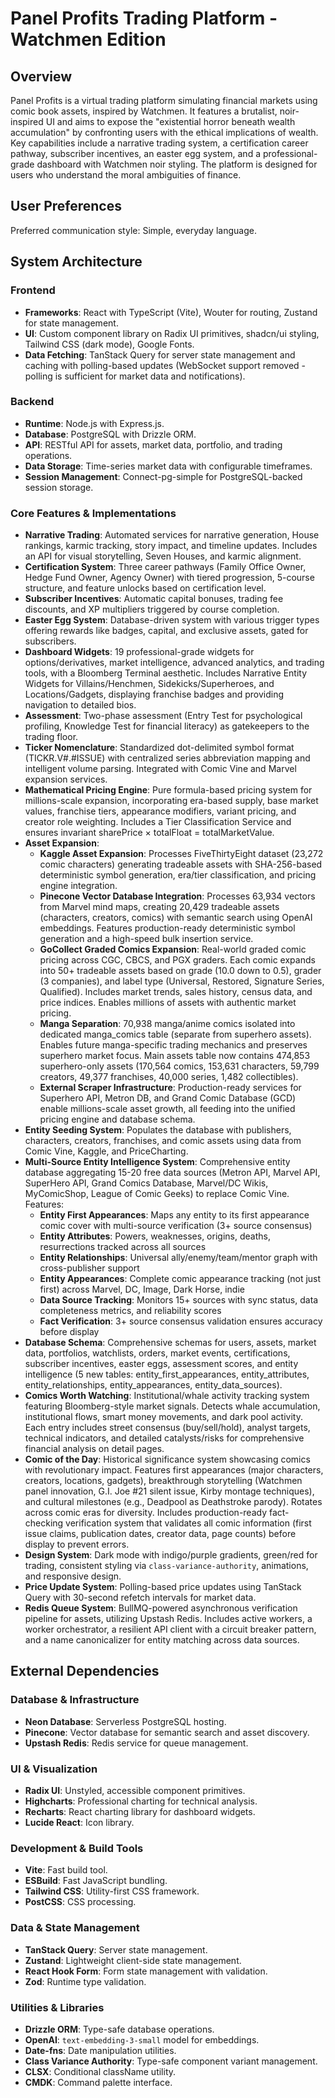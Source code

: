 # Panel Profits Trading Platform - Watchmen Edition

## Overview
Panel Profits is a virtual trading platform simulating financial markets using comic book assets, inspired by Watchmen. It features a brutalist, noir-inspired UI and aims to expose the "existential horror beneath wealth accumulation" by confronting users with the ethical implications of wealth. Key capabilities include a narrative trading system, a certification career pathway, subscriber incentives, an easter egg system, and a professional-grade dashboard with Watchmen noir styling. The platform is designed for users who understand the moral ambiguities of finance.

## User Preferences
Preferred communication style: Simple, everyday language.

## System Architecture

### Frontend
- **Frameworks**: React with TypeScript (Vite), Wouter for routing, Zustand for state management.
- **UI**: Custom component library on Radix UI primitives, shadcn/ui styling, Tailwind CSS (dark mode), Google Fonts.
- **Data Fetching**: TanStack Query for server state management and caching with polling-based updates (WebSocket support removed - polling is sufficient for market data and notifications).

### Backend
- **Runtime**: Node.js with Express.js.
- **Database**: PostgreSQL with Drizzle ORM.
- **API**: RESTful API for assets, market data, portfolio, and trading operations.
- **Data Storage**: Time-series market data with configurable timeframes.
- **Session Management**: Connect-pg-simple for PostgreSQL-backed session storage.

### Core Features & Implementations
- **Narrative Trading**: Automated services for narrative generation, House rankings, karmic tracking, story impact, and timeline updates. Includes an API for visual storytelling, Seven Houses, and karmic alignment.
- **Certification System**: Three career pathways (Family Office Owner, Hedge Fund Owner, Agency Owner) with tiered progression, 5-course structure, and feature unlocks based on certification level.
- **Subscriber Incentives**: Automatic capital bonuses, trading fee discounts, and XP multipliers triggered by course completion.
- **Easter Egg System**: Database-driven system with various trigger types offering rewards like badges, capital, and exclusive assets, gated for subscribers.
- **Dashboard Widgets**: 19 professional-grade widgets for options/derivatives, market intelligence, advanced analytics, and trading tools, with a Bloomberg Terminal aesthetic. Includes Narrative Entity Widgets for Villains/Henchmen, Sidekicks/Superheroes, and Locations/Gadgets, displaying franchise badges and providing navigation to detailed bios.
- **Assessment**: Two-phase assessment (Entry Test for psychological profiling, Knowledge Test for financial literacy) as gatekeepers to the trading floor.
- **Ticker Nomenclature**: Standardized dot-delimited symbol format (TICKR.V#.#ISSUE) with centralized series abbreviation mapping and intelligent volume parsing. Integrated with Comic Vine and Marvel expansion services.
- **Mathematical Pricing Engine**: Pure formula-based pricing system for millions-scale expansion, incorporating era-based supply, base market values, franchise tiers, appearance modifiers, variant pricing, and creator role weighting. Includes a Tier Classification Service and ensures invariant sharePrice × totalFloat = totalMarketValue.
- **Asset Expansion**:
    - **Kaggle Asset Expansion**: Processes FiveThirtyEight dataset (23,272 comic characters) generating tradeable assets with SHA-256-based deterministic symbol generation, era/tier classification, and pricing engine integration.
    - **Pinecone Vector Database Integration**: Processes 63,934 vectors from Marvel mind maps, creating 20,429 tradeable assets (characters, creators, comics) with semantic search using OpenAI embeddings. Features production-ready deterministic symbol generation and a high-speed bulk insertion service.
    - **GoCollect Graded Comics Expansion**: Real-world graded comic pricing across CGC, CBCS, and PGX graders. Each comic expands into 50+ tradeable assets based on grade (10.0 down to 0.5), grader (3 companies), and label type (Universal, Restored, Signature Series, Qualified). Includes market trends, sales history, census data, and price indices. Enables millions of assets with authentic market pricing.
    - **Manga Separation**: 70,938 manga/anime comics isolated into dedicated manga_comics table (separate from superhero assets). Enables future manga-specific trading mechanics and preserves superhero market focus. Main assets table now contains 474,853 superhero-only assets (170,564 comics, 153,631 characters, 59,799 creators, 49,377 franchises, 40,000 series, 1,482 collectibles).
    - **External Scraper Infrastructure**: Production-ready services for Superhero API, Metron DB, and Grand Comic Database (GCD) enable millions-scale asset growth, all feeding into the unified pricing engine and database schema.
- **Entity Seeding System**: Populates the database with publishers, characters, creators, franchises, and comic assets using data from Comic Vine, Kaggle, and PriceCharting.
- **Multi-Source Entity Intelligence System**: Comprehensive entity database aggregating 15-20 free data sources (Metron API, Marvel API, SuperHero API, Grand Comics Database, Marvel/DC Wikis, MyComicShop, League of Comic Geeks) to replace Comic Vine. Features:
    - **Entity First Appearances**: Maps any entity to its first appearance comic cover with multi-source verification (3+ source consensus)
    - **Entity Attributes**: Powers, weaknesses, origins, deaths, resurrections tracked across all sources
    - **Entity Relationships**: Universal ally/enemy/team/mentor graph with cross-publisher support
    - **Entity Appearances**: Complete comic appearance tracking (not just first) across Marvel, DC, Image, Dark Horse, indie
    - **Data Source Tracking**: Monitors 15+ sources with sync status, data completeness metrics, and reliability scores
    - **Fact Verification**: 3+ source consensus validation ensures accuracy before display
- **Database Schema**: Comprehensive schemas for users, assets, market data, portfolios, watchlists, orders, market events, certifications, subscriber incentives, easter eggs, assessment scores, and entity intelligence (5 new tables: entity_first_appearances, entity_attributes, entity_relationships, entity_appearances, entity_data_sources).
- **Comics Worth Watching**: Institutional/whale activity tracking system featuring Bloomberg-style market signals. Detects whale accumulation, institutional flows, smart money movements, and dark pool activity. Each entry includes street consensus (buy/sell/hold), analyst targets, technical indicators, and detailed catalysts/risks for comprehensive financial analysis on detail pages.
- **Comic of the Day**: Historical significance system showcasing comics with revolutionary impact. Features first appearances (major characters, creators, locations, gadgets), breakthrough storytelling (Watchmen panel innovation, G.I. Joe #21 silent issue, Kirby montage techniques), and cultural milestones (e.g., Deadpool as Deathstroke parody). Rotates across comic eras for diversity. Includes production-ready fact-checking verification system that validates all comic information (first issue claims, publication dates, creator data, page counts) before display to prevent errors.
- **Design System**: Dark mode with indigo/purple gradients, green/red for trading, consistent styling via `class-variance-authority`, animations, and responsive design.
- **Price Update System**: Polling-based price updates using TanStack Query with 30-second refetch intervals for market data.
- **Redis Queue System**: BullMQ-powered asynchronous verification pipeline for assets, utilizing Upstash Redis. Includes active workers, a worker orchestrator, a resilient API client with a circuit breaker pattern, and a name canonicalizer for entity matching across data sources.

## External Dependencies

### Database & Infrastructure
- **Neon Database**: Serverless PostgreSQL hosting.
- **Pinecone**: Vector database for semantic search and asset discovery.
- **Upstash Redis**: Redis service for queue management.

### UI & Visualization
- **Radix UI**: Unstyled, accessible component primitives.
- **Highcharts**: Professional charting for technical analysis.
- **Recharts**: React charting library for dashboard widgets.
- **Lucide React**: Icon library.

### Development & Build Tools
- **Vite**: Fast build tool.
- **ESBuild**: Fast JavaScript bundling.
- **Tailwind CSS**: Utility-first CSS framework.
- **PostCSS**: CSS processing.

### Data & State Management
- **TanStack Query**: Server state management.
- **Zustand**: Lightweight client-side state management.
- **React Hook Form**: Form state management with validation.
- **Zod**: Runtime type validation.

### Utilities & Libraries
- **Drizzle ORM**: Type-safe database operations.
- **OpenAI**: `text-embedding-3-small` model for embeddings.
- **Date-fns**: Date manipulation utilities.
- **Class Variance Authority**: Type-safe component variant management.
- **CLSX**: Conditional className utility.
- **CMDK**: Command palette interface.